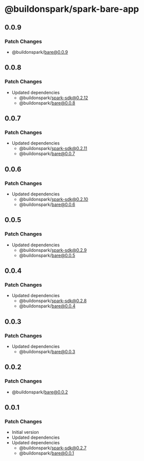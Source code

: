 # @buildonspark/spark-bare-app

## 0.0.9

### Patch Changes

- @buildonspark/bare@0.0.9

## 0.0.8

### Patch Changes

- Updated dependencies
  - @buildonspark/spark-sdk@0.2.12
  - @buildonspark/bare@0.0.8

## 0.0.7

### Patch Changes

- Updated dependencies
  - @buildonspark/spark-sdk@0.2.11
  - @buildonspark/bare@0.0.7

## 0.0.6

### Patch Changes

- Updated dependencies
  - @buildonspark/spark-sdk@0.2.10
  - @buildonspark/bare@0.0.6

## 0.0.5

### Patch Changes

- Updated dependencies
  - @buildonspark/spark-sdk@0.2.9
  - @buildonspark/bare@0.0.5

## 0.0.4

### Patch Changes

- Updated dependencies
  - @buildonspark/spark-sdk@0.2.8
  - @buildonspark/bare@0.0.4

## 0.0.3

### Patch Changes

- Updated dependencies
  - @buildonspark/bare@0.0.3

## 0.0.2

### Patch Changes

- @buildonspark/bare@0.0.2

## 0.0.1

### Patch Changes

- Initial version
- Updated dependencies
- Updated dependencies
  - @buildonspark/spark-sdk@0.2.7
  - @buildonspark/bare@0.0.1
